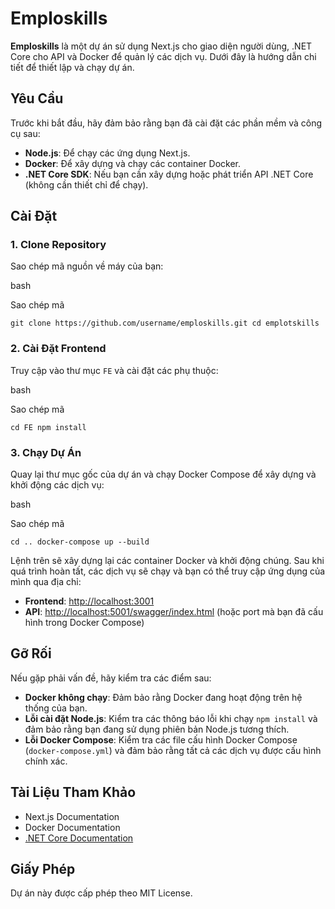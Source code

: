 Emploskills
===========

**Emploskills** là một dự án sử dụng Next.js cho giao diện người dùng, .NET Core cho API và Docker để quản lý các dịch vụ. Dưới đây là hướng dẫn chi tiết để thiết lập và chạy dự án.

Yêu Cầu
-------

Trước khi bắt đầu, hãy đảm bảo rằng bạn đã cài đặt các phần mềm và công cụ sau:

-   **Node.js**: Để chạy các ứng dụng Next.js.
-   **Docker**: Để xây dựng và chạy các container Docker.
-   **.NET Core SDK**: Nếu bạn cần xây dựng hoặc phát triển API .NET Core (không cần thiết chỉ để chạy).

Cài Đặt
-------

### 1\. Clone Repository

Sao chép mã nguồn về máy của bạn:

bash

Sao chép mã

`git clone https://github.com/username/emploskills.git
cd emplotskills`

### 2\. Cài Đặt Frontend

Truy cập vào thư mục `FE` và cài đặt các phụ thuộc:

bash

Sao chép mã

`cd FE
npm install`

### 3\. Chạy Dự Án

Quay lại thư mục gốc của dự án và chạy Docker Compose để xây dựng và khởi động các dịch vụ:

bash

Sao chép mã

`cd ..
docker-compose up --build`

Lệnh trên sẽ xây dựng lại các container Docker và khởi động chúng. Sau khi quá trình hoàn tất, các dịch vụ sẽ chạy và bạn có thể truy cập ứng dụng của mình qua địa chỉ:

-   **Frontend**: <http://localhost:3001>
-   **API**: <http://localhost:5001/swagger/index.html> (hoặc port mà bạn đã cấu hình trong Docker Compose)

Gỡ Rối
------

Nếu gặp phải vấn đề, hãy kiểm tra các điểm sau:

-   **Docker không chạy**: Đảm bảo rằng Docker đang hoạt động trên hệ thống của bạn.
-   **Lỗi cài đặt Node.js**: Kiểm tra các thông báo lỗi khi chạy `npm install` và đảm bảo rằng bạn đang sử dụng phiên bản Node.js tương thích.
-   **Lỗi Docker Compose**: Kiểm tra các file cấu hình Docker Compose (`docker-compose.yml`) và đảm bảo rằng tất cả các dịch vụ được cấu hình chính xác.

Tài Liệu Tham Khảo
------------------

-   Next.js Documentation
-   Docker Documentation
-   [.NET Core Documentation](https://docs.microsoft.com/en-us/dotnet/core/)

Giấy Phép
---------

Dự án này được cấp phép theo MIT License.
